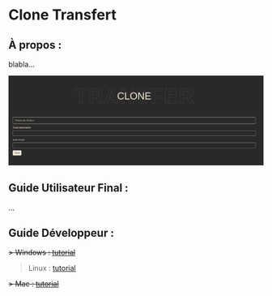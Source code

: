# Clone Transfert

## À propos :

blabla...

![Clone Transfert image](./assets/images/clonetransfert.png)

## Guide Utilisateur Final :

...

## Guide Développeur : 

~~> Windows : [tutorial](./documents/windows/install.md)~~

> Linux : [tutorial](./documents/windows/install.md)

~~> Mac : [tutorial](./documents/windows/install.md)~~
